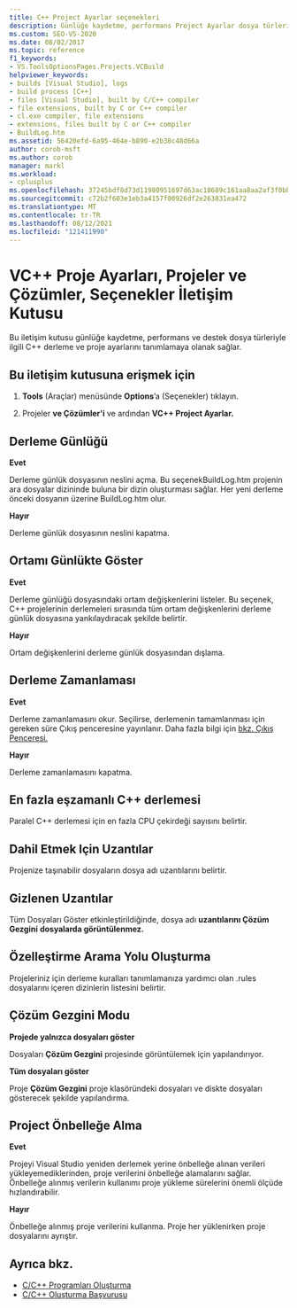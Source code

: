 ```yaml
---
title: C++ Project Ayarlar seçenekleri
description: Günlüğe kaydetme, performans Project Ayarlar dosya türleriyle ilgili C++ derleme ve proje ayarlarını tanımlamak için Projeler ve Çözümler bölümündeki VC++ derleme sayfasını kullanmayı öğrenin.
ms.custom: SEO-VS-2020
ms.date: 08/02/2017
ms.topic: reference
f1_keywords:
- VS.ToolsOptionsPages.Projects.VCBuild
helpviewer_keywords:
- builds [Visual Studio], logs
- build process [C++]
- files [Visual Studio], built by C/C++ compiler
- file extensions, built by C or C++ compiler
- cl.exe compiler, file extensions
- extensions, files built by C or C++ compiler
- BuildLog.htm
ms.assetid: 56420efd-6a95-464e-b890-e2b38c48d66a
author: corob-msft
ms.author: corob
manager: markl
ms.workload:
- cplusplus
ms.openlocfilehash: 37245bdf8d73d11980951697d63ac18689c161aa8aa2af3f0bbee06f405200a2
ms.sourcegitcommit: c72b2f603e1eb3a4157f00926df2e263831ea472
ms.translationtype: MT
ms.contentlocale: tr-TR
ms.lasthandoff: 08/12/2021
ms.locfileid: "121411990"
---
```

# <a name="vc-project-settings-projects-and-solutions-options-dialog-box"></a>VC++ Proje Ayarları, Projeler ve Çözümler, Seçenekler İletişim Kutusu

Bu iletişim kutusu günlüğe kaydetme, performans ve destek dosya türleriyle ilgili C++ derleme ve proje ayarlarını tanımlamaya olanak sağlar.

## <a name="to-access-this-dialog-box"></a>Bu iletişim kutusuna erişmek için

1. **Tools** (Araçlar) menüsünde **Options**’a (Seçenekler) tıklayın.

2. Projeler **ve Çözümler'i** ve ardından **VC++ Project Ayarlar.**

## <a name="build-logging"></a>Derleme Günlüğü

 **Evet**

  Derleme günlük dosyasının neslini açma. Bu seçenekBuildLog.htm projenin ara dosyalar dizininde buluna bir dizin oluşturması sağlar. Her yeni derleme önceki dosyanın üzerine BuildLog.htm olur.

 **Hayır**

  Derleme günlük dosyasının neslini kapatma.

## <a name="show-environment-in-log"></a>Ortamı Günlükte Göster

 **Evet**

Derleme günlüğü dosyasındaki ortam değişkenlerini listeler. Bu seçenek, C++ projelerinin derlemeleri sırasında tüm ortam değişkenlerini derleme günlük dosyasına yankılaydıracak şekilde belirtir.

 **Hayır**

Ortam değişkenlerini derleme günlük dosyasından dışlama.

## <a name="build-timing"></a>Derleme Zamanlaması

 **Evet**

  Derleme zamanlamasını okur. Seçilirse, derlemenin tamamlanması için gereken süre Çıkış penceresine yayınlanır. Daha fazla bilgi için [bkz. Çıkış Penceresi.](../../ide/reference/output-window.md)

 **Hayır**

Derleme zamanlamasını kapatma.

## <a name="maximum-concurrent-c-compilations"></a>En fazla eşzamanlı C++ derlemesi

Paralel C++ derlemesi için en fazla CPU çekirdeği sayısını belirtir.

## <a name="extensions-to-include"></a>Dahil Etmek Için Uzantılar

Projenize taşınabilir dosyaların dosya adı uzantılarını belirtir.

## <a name="extensions-to-hide"></a>Gizlenen Uzantılar

Tüm Dosyaları Göster etkinleştirildiğinde, dosya adı **uzantılarını Çözüm Gezgini** **dosyalarda görüntülenmez.**

## <a name="build-customization-search-path"></a>Özelleştirme Arama Yolu Oluşturma

Projeleriniz için derleme kuralları tanımlamanıza yardımcı olan .rules dosyalarını içeren dizinlerin listesini belirtir.

## <a name="solution-explorer-mode"></a>Çözüm Gezgini Modu

**Projede yalnızca dosyaları göster**

Dosyaları **Çözüm Gezgini** projesinde görüntülemek için yapılandırıyor.

**Tüm dosyaları göster**

Proje **Çözüm Gezgini** proje klasöründeki dosyaları ve diskte dosyaları gösterecek şekilde yapılandırma.

## <a name="enable-project-caching"></a>Project Önbelleğe Alma

**Evet**

Projeyi Visual Studio yeniden derlemek yerine önbelleğe alınan verileri yükleyemediklerinden, proje verilerini önbelleğe alamalarını sağlar. Önbelleğe alınmış verilerin kullanımı proje yükleme sürelerini önemli ölçüde hızlandırabilir.

**Hayır**

Önbelleğe alınmış proje verilerini kullanma. Proje her yüklenirken proje dosyalarını ayrıştır.

## <a name="see-also"></a>Ayrıca bkz.

- [C/C++ Programları Oluşturma](/cpp/build/projects-and-build-systems-cpp)
- [C/C++ Oluşturma Başvurusu](/cpp/build/reference/c-cpp-building-reference)